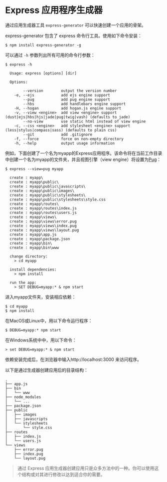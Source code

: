 ﻿# Express 应用程序生成器

通过应用生成器工具 `express-generator` 可以快速创建一个应用的骨架。

express-generator 包含了 express 命令行工具。使用如下命令安装：

```
$ npm install express-generator -g
```

可以通过 `-h` 参数列出所有可用的命令行参数：

```
$ express -h

  Usage: express [options] [dir]

  Options:

        --version        output the version number
    -e, --ejs            add ejs engine support
        --pug            add pug engine support
        --hbs            add handlebars engine support
    -H, --hogan          add hogan.js engine support
    -v, --view <engine>  add view <engine> support (dust|ejs|hbs|hjs|jade|pug|twig|vash) (defaults to jade)
        --no-view        use static html instead of view engine
    -c, --css <engine>   add stylesheet <engine> support (less|stylus|compass|sass) (defaults to plain css)
        --git            add .gitignore
    -f, --force          force on non-empty directory
    -h, --help           output usage information
```

例如，下面创建了一个名为myapp的Express应用程序。该命令将在当前工作目录中创建一个名为myapp的文件夹，并且视图引擎（view engine）将设置为[Pug](https://pugjs.org/api/getting-started.html)：

```
$ express --view=pug myapp

  create : myapp\
  create : myapp\public\
  create : myapp\public\javascripts\
  create : myapp\public\images\
  create : myapp\public\stylesheets\
  create : myapp\public\stylesheets\style.css
  create : myapp\routes\
  create : myapp\routes\index.js
  create : myapp\routes\users.js
  create : myapp\views\
  create : myapp\views\error.pug
  create : myapp\views\index.pug
  create : myapp\views\layout.pug
  create : myapp\app.js
  create : myapp\package.json
  create : myapp\bin\
  create : myapp\bin\www

  change directory:
    > cd myapp

  install dependencies:
    > npm install

  run the app:
    > SET DEBUG=myapp:* & npm start
```

进入myapp文件夹，安装相应依赖：

```
$ cd myapp
$ npm install
```

在MacOS或Linux中，用以下命令运行程序：

```
$ DEBUG=myapp:* npm start
```

在Windows系统中中，用以下命令：

```
> set DEBUG=myapp:* & npm start
```

依赖安装完成后，在浏览器中输入http://localhost:3000 来访问程序。

以下是通过生成器创建应用后的目录结构：

```
.
├── app.js
├── bin
│   └── www
├── node_modules
│   └── ...
├── package.json
├── public
│   ├── images
│   ├── javascripts
│   └── stylesheets
│       └── style.css
├── routes
│   ├── index.js
│   └── users.js
└── views
    ├── error.pug
    ├── index.pug
    └── layout.pug
```

> 通过 Express 应用生成器创建应用只是众多方法中的一种。你可以使用这个结构或对其进行修改以达到适合你的需要。